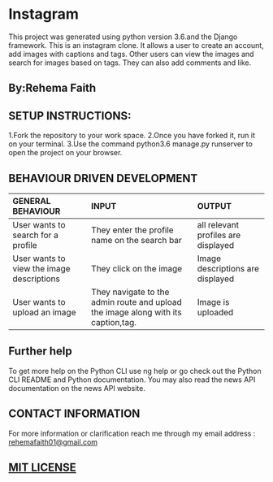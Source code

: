 # Instagram
This project was generated using python version 3.6.and the Django framework. This is an instagram  clone. It allows a user to create an account, add images with captions and tags. Other users can view the images and search for images based on tags. They can also add comments and like.

## By:Rehema Faith 

## SETUP INSTRUCTIONS:
1.Fork the repository to your work space.
2.Once you have forked it, run it on your terminal.
3.Use the command python3.6 manage.py runserver to open the project on your browser.



## BEHAVIOUR DRIVEN DEVELOPMENT
| GENERAL BEHAVIOUR | INPUT | OUTPUT|
|:------------------|:--------|:-----------|
|User wants to search for a profile| They enter the profile name on the search bar |all relevant profiles are displayed|
|User wants to view the image descriptions|They click on the image |Image descriptions are displayed|
|User wants to upload an image| They navigate to the admin route and upload the image along with its caption,tag.|Image is uploaded|




## Further help
To get more help on the Python CLI use ng help or go check out the Python CLI README and Python documentation. You may also read the news API documentation on the news API website.

## CONTACT INFORMATION
For more information or clarification reach me through my email address : rehemafaith01@gmail.com

## [MIT LICENSE]()